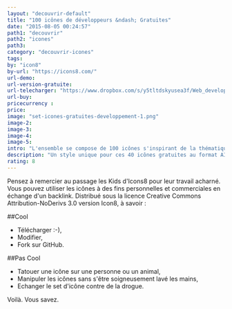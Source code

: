 ```yaml
---
layout: "decouvrir-default"
title: "100 icônes de développeurs &ndash; Gratuites"
date: "2015-08-05 00:24:57"
path1: "decouvrir"
path2: "icones"
path3:
category: "decouvrir-icones"
tags:
by: "icon8"
by-url: "https://icons8.com/"
url-demo:
url-version-gratuite:
url-telecharger: "https://www.dropbox.com/s/y5tltdskyusea3f/Web_development.zip?dl=0"
url-buy:
pricecurrency :
price:
image: "set-icones-gratuites-developpement-1.png"
image-2:
image-3:
image-4:
image-5:
intro: "L'ensemble se compose de 100 icônes s'inspirant de la thématique du développement web. Vaste programme me direz vous. On en convient tous. Néanmoins, toutes les icônes sont disponibles gratuitement et en plusieurs formats: .PNG, .EPS, .SVG & .PDF."
description: "Un style unique pour ces 40 icônes gratuites au format AI, Sketch, PNG, SVG, EPS."
rating: 8
---
```


Pensez à remercier au passage les Kids d'Icons8 pour leur travail acharné. Vous pouvez utiliser les icônes à des fins personnelles et commerciales en échange d'un backlink. Distribué sous la licence Creative Commons Attribution-NoDerivs 3.0 version Icon8, à savoir :

##Cool
* Télécharger :-),
* Modifier,
* Fork sur GitHub.

##Pas Cool
* Tatouer une icône sur une personne ou un animal,
* Manipuler les icônes sans s'être soigneusement lavé les mains,
* Echanger le set d'icône contre de la drogue.

Voilà. Vous savez.
